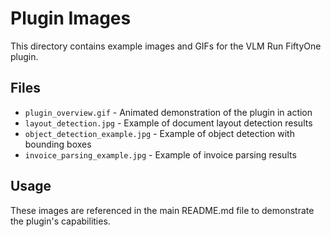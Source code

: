 # Plugin Images

This directory contains example images and GIFs for the VLM Run FiftyOne plugin.

## Files

- `plugin_overview.gif` - Animated demonstration of the plugin in action
- `layout_detection.jpg` - Example of document layout detection results
- `object_detection_example.jpg` - Example of object detection with bounding boxes
- `invoice_parsing_example.jpg` - Example of invoice parsing results

## Usage

These images are referenced in the main README.md file to demonstrate the plugin's capabilities.
